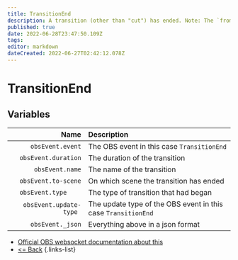 ```yaml
---
title: TransitionEnd
description: A transition (other than "cut") has ended. Note: The `from-scene` field is not available in TransitionEnd.
published: true
date: 2022-06-28T23:47:50.109Z
tags: 
editor: markdown
dateCreated: 2022-06-27T02:42:12.078Z
---
```


# TransitionEnd

## Variables

Name | Description
----:|:------------
| `obsEvent.event` | The OBS event in this case `TransitionEnd`
| `obsEvent.duration` | The duration of the transition
| `obsEvent.name` | The name of the transition
| `obsEvent.to-scene` | On which scene the transition has ended
| `obsEvent.type	` | The type of transition that had began
| `obsEvent.update-type	` | The update type of the OBS event in this case `TransitionEnd`
| `obsEvent._json` | Everything above in a json format
* [Official OBS websocket documentation about this](https://github.com/obsproject/obs-websocket/blob/4.x-current/docs/generated/protocol.md#transitionend)
* [<= Back](/en/Integrations/OBS/Events)
{.links-list}
